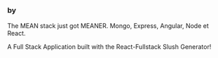## <?? humanizedAppName ?> ##

<?? appDescription ?>

### by <?? capitalizedAppAuthor ?> ###


The MEAN stack just got MEANER. Mongo, Express, Angular, Node et React.

A Full Stack Application built with the React-Fullstack Slush Generator!


